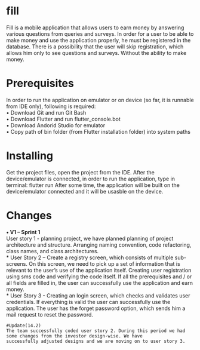 # fill
Fill is a mobile application that allows users to earn money by answering various questions from queries and surveys.
In order for a user to be able to make money and use the application properly, he must be registered in the database.
There is a possibility that the user will skip registration, which allows him only to see questions and surveys. Without the ability to make money.

# Prerequisites
In order to run the application on emulator or on device (so far, it is runnable from IDE only), following is required:<br/>
•	Download Git and run Git Bash<br/>
•	Download Flutter and run flutter_console.bot<br/>
•	Download Andorid Studio for emulator<br/>
•	Copy path of bin folder (from Flutter installation folder) into system paths

# Installing
Get the project files, open the project from the IDE. After the device/emulator is connected, in order to run the application, type in terminal:
		flutter run
After some time, the application will be built on the device/emulator connected and it will be usasble on the device.

# Changes
**•	V1 – Sprint 1<br/>**
  	User story 1 - planning project, we have planned 
   planning of project architecture and structure.
   Arranging naming convention, code refactoring, class names, and class        architectures.<br/>*
   	User Story 2 – Create a registry screen, which consists of multiple sub-screens. On this screen, we need to pick up a set of information that is relevant to the user’s use of the application itself.
Creating user registration using sms code and verifying the code itself.
If all the prerequisites and / or all fields are filled in, the user can successfully use the application and earn money.<br/>*
   	User Story 3 - Creating an login screen, which checks and validates user credentials. If everything is valid the user can successfully use the application.
The user has the forget password option, which sends him a mail request to reset the password.

	#Update(14.2)
	The team successfully coded user story 2. During this period we had some changes from the investor design-wise. We have 		successfully adjusted designs and we are moving on to user story 3.
